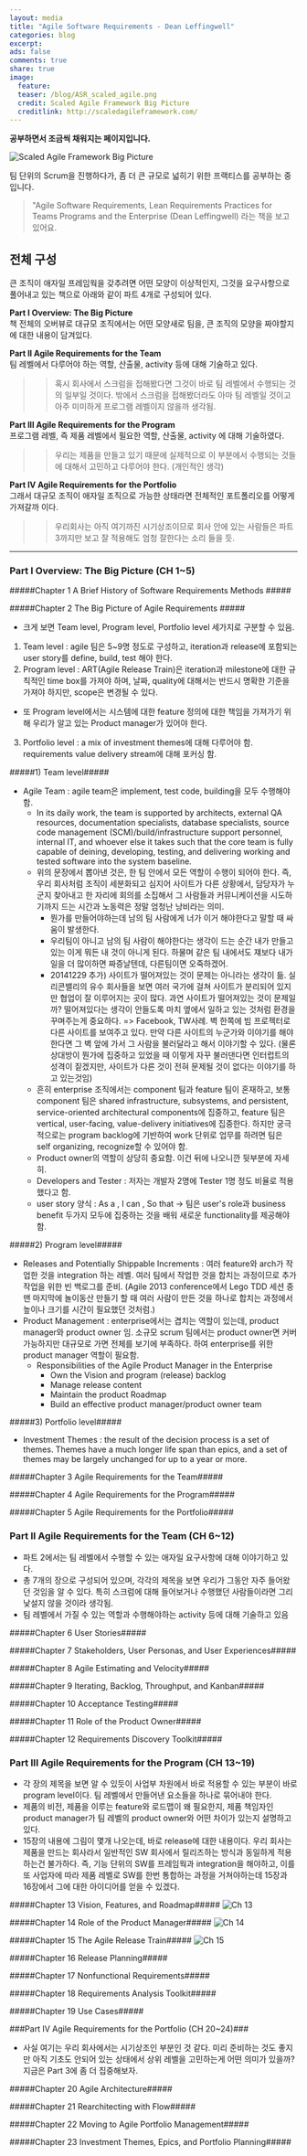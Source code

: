 ```yaml
---
layout: media
title: "Agile Software Requirements - Dean Leffingwell"
categories: blog
excerpt:
ads: false
comments: true
share: true
image:
  feature: 
  teaser: /blog/ASR_scaled_agile.png
  credit: Scaled Agile Framework Big Picture
  creditlink: http://scaledagileframework.com/
---
```


**공부하면서 조금씩 채워지는 페이지입니다.**

![Scaled Agile Framework Big Picture](/images/blog/ASR_scaled_agile.png)

팀 단위의 Scrum을 진행하다가, 좀 더 큰 규모로 넓히기 위한 프랙티스를 공부하는 중입니다. <br>
> "Agile Software Requirements, Lean Requirements Practices for Teams Programs and the Enterprise (Dean Leffingwell) 라는 책을 보고 있어요.  

## 전체 구성 ##
큰 조직이 애자일 프레임웍을 갖추려면 어떤 모양이 이상적인지, 그것을 요구사항으로 풀어내고 있는 책으로 아래와 같이 파트 4개로 구성되어 있다.  

**Part I Overview: The Big Picture**  
책 전체의 오버뷰로 대규모 조직에서는 어떤 모양새로 팀을, 큰 조직의 모양을 짜야할지에 대한 내용이 담겨있다.  

**Part II Agile Requirements for the Team**  
팀 레벨에서 다루어야 하는 역할, 산출물, activity 등에 대해 기술하고 있다.   
>> 혹시 회사에서 스크럼을 접해봤다면 그것이 바로 팀 레벨에서 수행되는 것의 일부일 것이다. 밖에서 스크럼을 접해봤더라도 아마 팀 레벨일 것이고 아주 미미하게 프로그램 레벨이지 않을까 생각됨. 

**Part III Agile Requirements for the Program**  
프로그램 레벨, 즉 제품 레벨에서 필요한 역할, 산출물, activity 에 대해 기술하였다.  
>> 우리는 제품을 만들고 있기 때문에 실제적으로 이 부분에서 수행되는 것들에 대해서 고민하고 다루어야 한다. (개인적인 생각) 

**Part IV Agile Requirements for the Portfolio**  
그래서 대규모 조직이 애자일 조직으로 가능한 상태라면 전체적인 포트폴리오를 어떻게 가져갈까 이다.  
>> 우리회사는 아직 여기까진 시기상조이므로 회사 안에 있는 사람들은 파트 3까지만 보고 잘 적용해도 엄청 잘한다는 소리 들을 듯.   

----  

### Part I Overview: The Big Picture (CH 1~5) ###

#####Chapter 1 A Brief History of Software Requirements Methods  #####

#####Chapter 2 The Big Picture of Agile Requirements  #####
* 크게 보면 Team level, Program level, Portfolio level 세가지로 구분할 수 있음.  

1. Team level : agile 팀은 5~9명 정도로 구성하고, iteration과 release에 포함되는 user story를 define, build, test 해야 한다.  
2. Program level : ART(Agile Release Train)은 iteration과 milestone에 대한 규칙적인 time box를 가져야 하며, 날짜, quality에 대해서는 반드시 명확한 기준을 가져야 하지만, scope은 변경될 수 있다.   
  - 또 Program level에서는 시스템에 대한 feature 정의에 대한 책임을 가져가기 위해 우리가 알고 있는 Product manager가 있어야 한다.  
3. Portfolio level : a mix of investment themes에 대해 다루어야 함. requirements value delivery stream에 대해 포커싱 함.

#####1) Team level#####
- Agile Team : agile team은 implement, test code, building을 모두 수행해야 함.  
  - In its daily work, the team is supported by architects, external QA resources, documentation specialists, database specialists, source code management (SCM)/build/infrastructure support personnel, internal IT, and whoever else it takes such that the core team is fully capable of deining, developing, testing, and delivering working and tested software into the system baseline.  
  - 위의 문장에서 뽑아낸 것은, 한 팀 안에서 모든 역할이 수행이 되어야 한다. 즉, 우리 회사처럼 조직이 세분화되고 심지어 사이트가 다른 상황에서, 담당자가 누군지 찾아내고 한 자리에 회의를 소집해서 그 사람들과 커뮤니케이션을 시도하기까지 드는 시간과 노동력은 정말 엄청난 낭비라는 의미.  
     - 뭔가를 만들어야하는데 남의 팀 사람에게 너가 이거 해야한다고 말할 때 싸움이 발생한다.  
     - 우리팀이 아니고 남의 팀 사람이 해야한다는 생각이 드는 순간 내가 만들고 있는 이게 뭐든 내 것이 아니게 된다. 하물며 같은 팀 내에서도 쟤보다 내가 일을 더 많이하면 짜증날텐데, 다른팀이면 오죽하겠어.  
     - 20141229 추가) 사이트가 떨어져있는 것이 문제는 아니라는 생각이 듦. 실리콘밸리의 유수 회사들을 보면 여러 국가에 걸쳐 사이트가 분리되어 있지만 협업이 잘 이루어지는 곳이 많다. 과연 사이트가 떨어져있는 것이 문제일까? 떨어져있다는 생각이 안들도록 마치 옆에서 일하고 있는 것처럼 환경을 꾸며주는게 중요하다. => Facebook, TW사례. 벽 한쪽에 빔 프로젝터로 다른 사이트를 보여주고 있다. 만약 다른 사이트의 누군가와 이야기를 해야한다면 그 벽 앞에 가서 그 사람을 불러달라고 해서 이야기할 수 있다. (물론 상대방이 뭔가에 집중하고 있었을 때 이렇게 자꾸 불러댄다면 인터럽트의 성격이 짙겠지만, 사이트가 다른 것이 전혀 문제될 것이 없다는 이야기를 하고 있는것임)  
  - 흔히 enterprise 조직에서는 component 팀과 feature 팀이 혼재하고, 보통 component 팀은 shared infrastructure, subsystems, and persistent, service-oriented architectural components에 집중하고, feature 팀은 vertical, user-facing, value-delivery initiatives에 집중한다. 하지만 궁극적으로는 program backlog에 기반하여 work 단위로 업무를 하려면 팀은 self organizing, recognize할 수 있어야 함.  
  - Product owner의 역할이 상당히 중요함. 이건 뒤에 나오니깐 뒷부분에 자세히.  
  - Developers and Tester : 저자는 개발자 2명에 Tester 1명 정도 비율로 적용했다고 함.  
  - user story 양식 : As a <user role>, I can <activity>, So that <Business value> -> 팀은 user's role과 business benefit 두가지 모두에 집중하는 것을 배워 새로운 functionality를 제공해야 함.   
  
#####2) Program level#####
- Releases and Potentially Shippable Increments : 여러 feature와 arch가 작업한 것을 integration 하는 레벨. 여러 팀에서 작업한 것을 합치는 과정이므로 추가 작업을 위한 빈 백로그를 준비. (Agile 2013 conference에서 Lego TDD 세션 중 맨 마지막에 놀이동산 만들기 할 때 여러 사람이 만든 것을 하나로 합치는 과정에서 높이나 크기를 시간이 필요했던 것처럼.)  
- Product Management : enterprise에서는 겹치는 역할이 있는데, product manager와 product owner 임. 소규모 scrum 팀에서는 product owner면 커버 가능하지만 대규모로 가면 전체를 보기에 부족하다. 하여 enterprise를 위한 product manager 역할이 필요함.   
  - Responsibilities of the Agile Product Manager in the Enterprise  
    - Own the Vision and program (release) backlog  
    - Manage release content  
    - Maintain the product Roadmap  
    - Build an effective product manager/product owner team  

#####3) Portfolio level#####
- Investment Themes : the result of the decision process is a set of themes. Themes have a much longer life span than epics, and a set of themes may be largely unchanged for up to a year or more.  

#####Chapter 3 Agile Requirements for the Team#####

#####Chapter 4 Agile Requirements for the Program#####

#####Chapter 5 Agile Requirements for the Portfolio#####
  



### Part II Agile Requirements for the Team (CH 6~12) ###
- 파트 2에서는 팀 레벨에서 수행할 수 있는 애자일 요구사항에 대해 이야기하고 있다.  
- 총 7개의 장으로 구성되어 있으며, 각각의 제목을 보면 우리가 그동안 자주 들어왔던 것임을 알 수 있다.  특히 스크럼에 대해 들어보거나 수행했던 사람들이라면 그리 낯설지 않을 것이라 생각됨.  
- 팀 레벨에서 가질 수 있는 역할과 수행해야하는 activity 등에 대해 기술하고 있음  

#####Chapter 6 User Stories#####

#####Chapter 7 Stakeholders, User Personas, and User Experiences#####

#####Chapter 8 Agile Estimating and Velocity#####

#####Chapter 9 Iterating, Backlog, Throughput, and Kanban#####

#####Chapter 10 Acceptance Testing#####

#####Chapter 11 Role of the Product Owner#####

#####Chapter 12 Requirements Discovery Toolkit#####



### Part III Agile Requirements for the Program  (CH 13~19) ###
- 각 장의 제목을 보면 알 수 있듯이 사업부 차원에서 바로 적용할 수 있는 부분이 바로 program level이다. 팀 레벨에서 만들어낸 요소들을 하나로 묶어내야 한다. 
- 제품의 비전, 제품을 이루는 feature와 로드맵이 왜 필요한지, 제품 책임자인 product manager가 팀 레벨의 product owner와 어떤 차이가 있는지 설명하고 있다.
- 15장의 내용에 그림이 몇개 나오는데, 바로 release에 대한 내용이다. 우리 회사는 제품을 만드는 회사라서 일반적인 SW 회사에서 릴리즈하는 방식과 동일하게 적용하는건 불가하다. 
  즉, 기능 단위의 SW를 프레임웍과 integration을 해야하고, 이를 또 사업자에 따라 제품 레벨로 SW를 한번 통합하는 과정을 거쳐야하는데 15장과 16장에서 그에 대한 아이디어를 얻을 수 있겠다. 

#####Chapter 13 Vision, Features, and Roadmap#####
![Ch 13](/images/blog/ASR_ch13.png)  

#####Chapter 14 Role of the Product Manager#####
![Ch 14](/images/blog/ASR_ch14.png)  

#####Chapter 15 The Agile Release Train#####
![Ch 15](/images/blog/ASR_ch15.png)  

#####Chapter 16 Release Planning#####

#####Chapter 17 Nonfunctional Requirements#####

#####Chapter 18 Requirements Analysis Toolkit#####

#####Chapter 19 Use Cases#####




###Part IV Agile Requirements for the Portfolio (CH 20~24)###
- 사실 여기는 우리 회사에서는 시기상조인 부분인 것 같다. 미리 준비하는 것도 좋지만 아직 기초도 안되어 있는 상태에서 상위 레벨을 고민하는게 어떤 의미가 있을까? 지금은 Part 3에 좀 더 집중해보자.  
 
#####Chapter 20 Agile Architecture#####

#####Chapter 21 Rearchitecting with Flow#####

#####Chapter 22 Moving to Agile Portfolio Management#####

#####Chapter 23 Investment Themes, Epics, and Portfolio Planning#####







